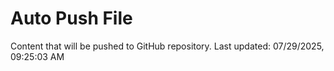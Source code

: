 # Auto Push File

Content that will be pushed to GitHub repository.
Last updated: 07/29/2025, 09:25:03 AM
